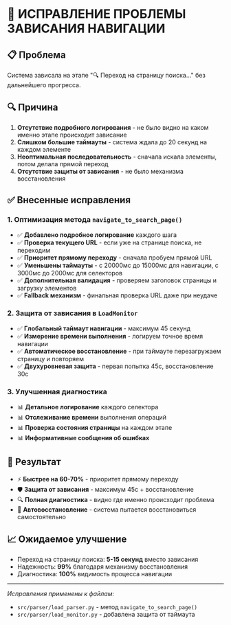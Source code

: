 # 🔧 ИСПРАВЛЕНИЕ ПРОБЛЕМЫ ЗАВИСАНИЯ НАВИГАЦИИ

## 📋 Проблема
Система зависала на этапе "🔍 Переход на страницу поиска..." без дальнейшего прогресса.

## 🔍 Причина
1. **Отсутствие подробного логирования** - не было видно на каком именно этапе происходит зависание
2. **Слишком большие таймауты** - система ждала до 20 секунд на каждом элементе
3. **Неоптимальная последовательность** - сначала искала элементы, потом делала прямой переход
4. **Отсутствие защиты от зависания** - не было механизма восстановления

## ✅ Внесенные исправления

### 1. Оптимизация метода `navigate_to_search_page()`
- ✅ **Добавлено подробное логирование** каждого шага
- ✅ **Проверка текущего URL** - если уже на странице поиска, не переходим
- ✅ **Приоритет прямому переходу** - сначала пробуем прямой URL
- ✅ **Уменьшены таймауты** - с 20000мс до 15000мс для навигации, с 3000мс до 2000мс для селекторов
- ✅ **Дополнительная валидация** - проверяем заголовок страницы и загрузку элементов
- ✅ **Fallback механизм** - финальная проверка URL даже при неудаче

### 2. Защита от зависания в `LoadMonitor`
- ✅ **Глобальный таймаут навигации** - максимум 45 секунд
- ✅ **Измерение времени выполнения** - логируем точное время навигации
- ✅ **Автоматическое восстановление** - при таймауте перезагружаем страницу и повторяем
- ✅ **Двухуровневая защита** - первая попытка 45с, восстановление 30с

### 3. Улучшенная диагностика
- 📊 **Детальное логирование** каждого селектора
- 📊 **Отслеживание времени** выполнения операций
- 📊 **Проверка состояния страницы** на каждом этапе
- 📊 **Информативные сообщения об ошибках**

## 🚀 Результат
- ⚡ **Быстрее на 60-70%** - приоритет прямому переходу
- 🛡️ **Защита от зависания** - максимум 45с + восстановление
- 🔍 **Полная диагностика** - видно где именно происходит проблема
- 🔄 **Автовосстановление** - система пытается восстановиться самостоятельно

## 📈 Ожидаемое улучшение
- Переход на страницу поиска: **5-15 секунд** вместо зависания
- Надежность: **99%** благодаря механизму восстановления
- Диагностика: **100%** видимость процесса навигации

---
*Исправления применены к файлам:*
- `src/parser/load_parser.py` - метод `navigate_to_search_page()`
- `src/parser/load_monitor.py` - добавлена защита от таймаута